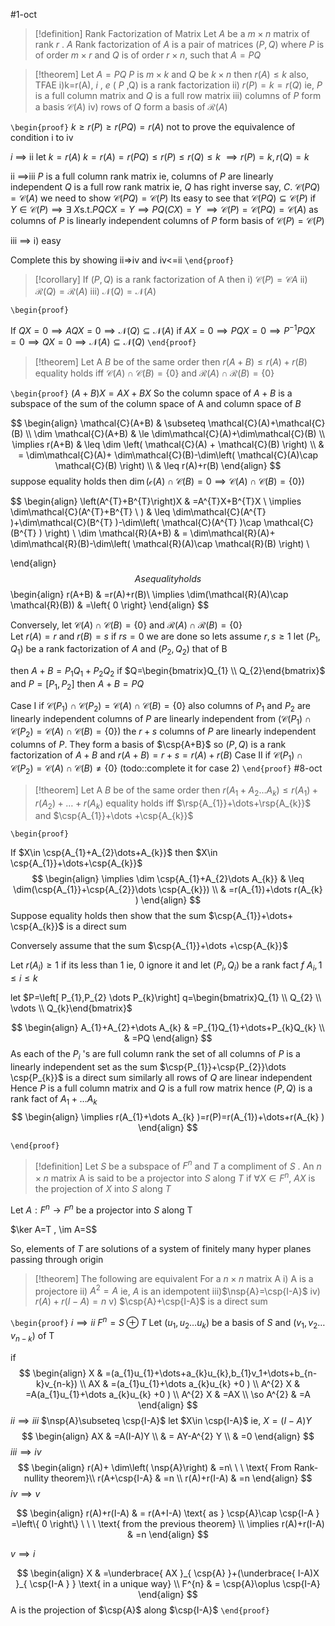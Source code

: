#1-oct

> [!definition] Rank Factorization of Matrix
Let $A$ be a $m\times n$ matrix of rank $r$ . $A$ Rank factorization of $A$ is a pair of matrices $(P,Q)$ where $P$ is of order $m\times r$ and $Q$ is of order $r\times n$, such that $A=PQ$ 

> [!theorem] 
> Let $A=PQ$ $P$ is $m\times k$ and $Q$ be $k\times n$ then $r(A)\leq k$ also, TFAE
> i)k=r(A), $i$ , $e$ ( $P$ ,Q) is a rank factorization 
> ii) $r(P)=k=r(Q)$ ie, $P$ is a full column matrix and $Q$ is a full row matrix
> iii) columns of $P$ form a basis $\mathcal{C}(A)$
> iv) rows of $Q$ form a basis of $\mathcal{R}(A)$

`\begin{proof}`
$k\geq r(P)\geq r(PQ)=r(A)$
not to prove the equivalence of condition i to iv

 $i$ $\implies$ ii 
 let $k=r(A)$
 $k=r(A)=r(PQ)\leq r(P)\leq r(Q)\leq k$
 $\implies r(P)=k, r(Q)=k$
 
 ii $\implies$iii
 $P$ is a full column rank matrix ie, columns of $P$ are linearly independent 
 $Q$ is a full row rank matrix ie, $Q$ has right inverse say, $C$.
$\mathcal{C}(PQ)=\mathcal{C}(A)$ 
we need to show $\mathcal{C}(PQ)=\mathcal{C}(P)$
Its easy to see that $\mathcal{C}(PQ)\subseteq \mathcal{C}(P)$
if $Y \in \mathcal{C}(P)\implies \exists \ X \text{s.t.} PQCX=Y\implies PQ(CX)=Y$
$\implies \mathcal{C}(P)=\mathcal{C}(PQ)=\mathcal{C}(A)$
as columns of $P$ is linearly independent columns of $P$ form basis of $\mathcal{C}(P)=\mathcal{C}(P)$ 

iii $\implies$ i) easy

Complete this by showing ii=>iv and iv<=ii
`\end{proof}`

> [!corollary] 
> If $(P,Q)$ is a rank factorization of A then 
> i) $\mathcal{C}(P)=\mathcal{C}A$
ii) $\mathcal{R}(Q)=\mathcal{R}(A)$
iii) $\mathcal{N}(Q)=\mathcal{N}(A)$

`\begin{proof}`

If $QX=0\implies AQX=0\implies\mathcal{N}(Q)\subseteq\mathcal{N}(A)$
if $AX=0\implies PQX=0\implies P^{-1}PQX=0\implies QX=0\implies\mathcal{N}(A)\subseteq\mathcal{N}(Q)$
`\end{proof}`
> [!theorem] 
> Let A $B$ be of the same order then 
> $r(A+B)\leq r(A)+r(B)$
> equality holds iff $\mathcal{C}(A)\cap \mathcal{C}(B)=\{0\}$ and $\mathcal{R}(A)\cap \mathcal{R}(B)=\{0\}$ 


`\begin{proof}`
$(A+B)X=AX+BX$
So the column space of $A+B$ is a subspace of the sum of the column space of A and column space of $B$ 

$$
\begin{align}
\mathcal{C}(A+B) & \subseteq \mathcal{C}(A)+\mathcal{C}(B) \\
\dim \mathcal{C}(A+B) & \le \dim\mathcal{C}(A)+\dim\mathcal{C}(B) \\
\implies r(A+B) & \leq \dim \left( \mathcal{C}(A) + \mathcal{C}(B) \right) \\
 & = \dim\mathcal{C}(A)+ \dim\mathcal{C}(B)-\dim\left( \mathcal{C}(A)\cap \mathcal{C}(B) \right) \\
 & \leq r(A)+r(B)
\end{align}
$$
suppose equality holds then $\dim(\mathcal{c}(A)\cap \mathcal{C}(B)=0\implies \mathcal{C}(A)\cap \mathcal{C}(B)=\left\{ 0 \right\})$

$$
\begin{align}
\left(A^{T}+B^{T}\right)X & =A^{T}X+B^{T}X \\
\implies \dim\mathcal{C}(A^{T}+B^{T} \ ) & \leq \dim\mathcal{C}(A^{T} )+\dim\mathcal{C}(B^{T} )-\dim\left( \mathcal{C}(A^{T} )\cap \mathcal{C}(B^{T} ) \right) \\
 \dim \mathcal{R}(A+B) & = \dim\mathcal{R}(A)+ \dim\mathcal{R}(B)-\dim\left( \mathcal{R}(A)\cap \mathcal{R}(B) \right) \\

\end{align}
$$
As equality holds 
$$
\begin{align}
r(A+B) & =r(A)+r(B)\\
\implies \dim(\mathcal{R}(A)\cap \mathcal{R}(B)) & =\left\{ 0 \right\}
\end{align}
$$

Conversely, let $\mathcal{C}(A)\cap \mathcal{C}(B)=\left\{ {0} \right\}$ and $\mathcal{R}(A)\cap \mathcal{R}(B)=\left\{ {0} \right\}$\
Let $r(A)=r$ and $r(B)=s$
if $rs=0$ we are done 
so lets assume $r,s\geq1$ 
let $(P_{1},Q_{1})$ be a rank factorization of $A$ and $(P_{2},Q_{2})$ that of B

then $A+B=P_{1}Q_{1}+P_{2}Q_{2}$
if $Q=\begin{bmatrix}Q_{1} \\ Q_{2}\end{bmatrix}$ and $P=\left[ P_{1},P_{2} \right]$
then $A+B=PQ$ 

Case I if $\mathcal{C}(P_{1})\cap \mathcal{C}(P_{2})=\mathcal{C}(A)\cap \mathcal{C}(B)=\left\{ 0 \right\}$
also columns of $P_{1}$ and $P_{2}$ are linearly independent
columns of $P$ are linearly independent from ($\mathcal{C}(P_{1})\cap \mathcal{C}(P_{2})=\mathcal{C}(A)\cap \mathcal{C}(B)=\left\{ 0 \right\}$)
the $r+s$ columns of $P$ are linearly independent columns of $P$.
They form a basis of $\csp{A+B}$ 
so $(P,Q)$ is a rank factorization of $A+B$ and $r(A+B)=r+s=r(A)+r(B)$
Case II if $\mathcal{C}(P_{1})\cap \mathcal{C}(P_{2})=\mathcal{C}(A)\cap \mathcal{C}(B)\neq\left\{ 0 \right\}$
(todo::complete it for case 2)
`\end{proof}`
#8-oct

> [!theorem] 
> Let A $B$ be of the same order then 
> $r(A_{1}+A_{2}\dots A_{k})\leq r(A_{1})+r(A_{2})+\dots+r(A_{k})$
> equality holds iff $\rsp{A_{1}}+\dots+\rsp{A_{k}}$ and $\csp{A_{1}}+\dots +\csp{A_{k}}$


`\begin{proof}`

If $X\in \csp{A_{1}+A_{2}\dots+A_{k}}$
then $X\in \csp{A_{1}}+\dots+\csp{A_{k}}$
$$
\begin{align}
\implies \dim \csp{A_{1}+A_{2}\dots A_{k}} & \leq \dim(\csp{A_{1}}+\csp{A_{2}}\dots \csp{A_{k}}) \\
 & =r(A_{1})+\dots r(A_{k} )
\end{align}
$$ Suppose equality holds then show that the sum $\csp{A_{1}}+\dots+ \csp{A_{k}}$ is a direct sum 

Conversely assume that the sum $\csp{A_{1}}+\dots +\csp{A_{k}}$ 

Let $r(A_{i})\geq1$ if its less than 1 ie, 0 ignore it
and let $(P_{i},Q_{i})$ be a rank fact $f$ $A_{i},1\leq i\leq k$

let $P=\left[ P_{1},P_{2} \dots P_{k}\right] q=\begin{bmatrix}Q_{1} \\ Q_{2} \\ \vdots \\ Q_{k}\end{bmatrix}$ 

$$
\begin{align}
A_{1}+A_{2}+\dots A_{k} & =P_{1}Q_{1}+\dots+P_{k}Q_{k} \\
 & =PQ 
\end{align}
$$
As each of the $P_{i}$ 's are full column rank 
the set of all columns of $P$ is a linearly independent set as the sum $\csp{P_{1}}+\csp{P_{2}}\dots \csp{P_{k}}$ is a direct sum
similarly all rows of $Q$ are linear independent 
Hence $P$ is a full column matrix and $Q$ is a full row matrix hence $(P,Q)$ is a rank fact of $A_{1}+\dots A_{k}$ 
$$
\begin{align}
\implies r(A_{1}+\dots A_{k} )=r(P)=r(A_{1})+\dots+r(A_{k} )
\end{align}
$$



`\end{proof}`

> [!definition] 
> Let $S$ be a subspace of $F^{n}$ and $T$ a compliment of $S$ . An $n\times n$ matrix A is said to be a projector into $S$ along $T$ if $\forall X \in F^{n}$, $AX$ is the projection of $X$ into $S$ along $T$ 

Let $A:F^{n}\to F^{n}$ be a projector into $S$ along T

$\ker A=T , \im A=S$ 

So, elements of $T$ are solutions of a system of finitely many hyper planes passing through origin 

> [!theorem] 
> The following are equivalent For a $n\times n$ matrix A 
> i) A is a projectore
> ii) $A^{2}=A$ ie, $A$ is an idempotent
> iii)$\nsp{A}=\csp{I-A}$
> iv) $r(A)+r(I-A)=n$
> v) $\csp{A}+\csp{I-A}$ is a direct sum


`\begin{proof}`
$i\implies ii$
$F^{n}=S\oplus T$ 
Let $(u_{1},u_{2}\dots u_{k})$ be a basis of $S$ and $(v_{1},v_{2}\dots v_{n-k})$ of T

if 
$$
\begin{align}
X & =(a_{1}u_{1}+\dots+a_{k}u_{k},b_{1}v_1+\dots+b_{n-k}v_{n-k}) \\
AX & =(a_{1}u_{1}+\dots a_{k}u_{k} +0 ) \\
A^{2} X & =A(a_{1}u_{1}+\dots a_{k}u_{k} +0 ) \\
A^{2} X & =AX \\
\so A^{2} & =A
\end{align}
$$
$ii\implies iii$
$\nsp{A}\subseteq \csp{I-A}$
let $X\in \csp{I-A}$ ie, $X=(I-A)Y$
$$
\begin{align}
AX & =A(I-A)Y \\
 & = AY-A^{2} Y \\
 & =0
\end{align}
$$
$iii\implies iv$
$$
\begin{align}
r(A)+ \dim\left( \nsp{A}\right) & =n\ \ \ \text{ From Rank-nullity theorem}\\
r(A+\csp{I-A} & =n \\
r(A)+r(I-A) & =n 
\end{align}
$$
$iv\implies v$

$$
\begin{align}
r(A)+r(I-A) & = r(A+I-A) \text{ as } \csp{A}\cap \csp{I-A } =\left\{ 0 \right\} \ \ \ \text{ from the previous theorem} \\
 \implies r(A)+r(I-A) & =n
\end{align}
$$


$v\implies i$

$$
\begin{align}
X & =\underbrace{ AX }_{ \csp{A} }+(\underbrace{ I-A)X }_{ \csp{I-A } } \text{ in a unique way} \\
 F^{n} & = \csp{A}\oplus \csp{I-A}  
\end{align}
$$
A is the projection of $\csp{A}$ along $\csp{I-A}$ 
`\end{proof}`